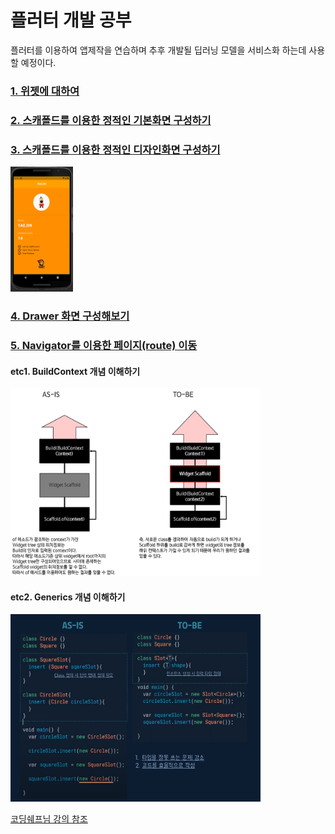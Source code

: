 # 플러터 개발 공부
플러터를 이용하여 앱제작을 연습하며 추후 개발될 딥러닝 모델을 서비스화 하는데 사용할 예정이다.

### [1. 위젯에 대하여][widget]

### [2. 스캐폴드를 이용한 정적인 기본화면 구성하기][page2]

### [3. 스캐폴드를 이용한 정적인 디자인화면 구성하기][page3]
<img src="https://github.com/kyugorithm/flutterPractice/blob/main/Basic%20App%20Screen%20Using%20Scapold%20Composed%20of%20Various%20Designs.png" width="100" height="200">

### [4. Drawer 화면 구성해보기][page4]

### [5. Navigator를 이용한 페이지(route) 이동][page4]

#### etc1. BuildContext 개념 이해하기
<img src="https://github.com/kyugorithm/flutterPractice/blob/main/sources/BuildContext.png?raw=true" width="400" height="300">

#### etc2. Generics 개념 이해하기
<img src="https://github.com/kyugorithm/flutterPractice/blob/main/sources/Generics.png?raw=true" width="400" height="300">

[코딩쉐프님 강의 참조][CODING_CHEF1]

[widget]:<https://github.com/kyugorithm/flutterPractice/blob/main/WhatIsWidget.md>
[page2]:<https://github.com/kyugorithm/flutterPractice/blob/main/practice1_adder.dart>
[page3]:<https://github.com/kyugorithm/flutterPractice/blob/main/practice2_characterPage.dart>
[page4]:<https://github.com/kyugorithm/flutterPractice/blob/main/practice3_drawer.dart>
[CODING_CHEF1]:<https://www.youtube.com/watch?v=dSysQZrkTlo&list=PLQt_pzi-LLfpcRFhWMywTePfZ2aPapvyl&index=25>
